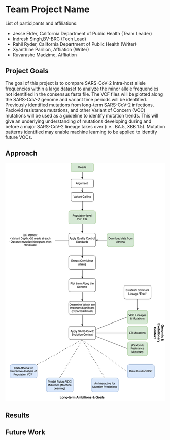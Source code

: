 # Team Project Name

List of participants and affiliations:
- Jesse Elder, California Department of Public Health (Team Leader)
- Indresh Singh,BV-BRC (Tech Lead)
- Rahil Ryder, California Department of Public Health (Writer)
- Xyanthine Parillon, Affliation (Writer)
- Ruvarashe Madzime, Affliation

## Project Goals
The goal of this project is to compare SARS-CoV-2 Intra-host allele frequencies within a large dataset to analyze the minor allele frequencies not identified in the consensus fasta file. The VCF files will be plotted along the SARS-CoV-2 genome and variant time periods will be identified. Previously identified mutations from long-term SARS-CoV-2 infections, Paxlovid resistance mutations, and other Variant of Concern (VOC) mutations will be used as a guideline to identify mutation trends. This will give an underlying understanding of mutations developing during and before a major SARS-CoV-2 lineage takes over (i.e.. BA.5, XBB.1.5). Mutation patterns identified may enable machine learning to be applied to identify future VOCs. 

## Approach
  ![Workflow](VCFCodeathon.png)
## Results

## Future Work
